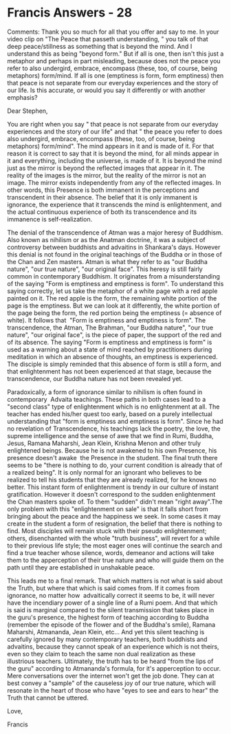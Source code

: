 # Francis Answers - 28

Comments: Thank you so much for all that you offer and say to me. In your video clip on &quot;The Peace that passeth understanding, &quot; you talk of that deep peace/stillness as something that is beyond the mind. And I understand this as being &quot;beyond form.&quot; But if all is one, then isn't this just a metaphor and perhaps in part misleading, because does not the peace you refer to also undergird, embrace, encompass (these, too, of course, being metaphors) form/mind. If all is one (emptiness is form, form emptiness) then that peace is not separate from our everyday experiences and the story of our life. Is this accurate, or would you say it differently or with another emphasis?
 
  

Dear Stephen,

  

You are right when you say &quot; that peace is not separate from our everyday experiences and the story of our life&quot; and that &quot; the peace you refer to does also undergird, embrace, encompass (these, too, of course, being metaphors) form/mind&quot;. The mind appears in it and is made of it. For that reason it is correct to say that it is beyond the mind, for all minds appear in it and everything, including the universe, is made of it. It is beyond the mind just as the mirror is beyond the reflected images that appear in it. The reality of the images is the mirror, but the reality of the mirror is not an image. The mirror exists independently from any of the reflected images. In other words, this Presence is both immanent in the perceptions and transcendent in their absence. The belief that it is only immanent is ignorance, the experience that it transcends the mind is enlightenment, and the actual continuous experience of both its transcendence and its immanence is self-realization.

  

The denial of the transcendence of Atman was a major heresy of Buddhism. Also known as nihilism or as the Anatman doctrine, it was a subject of controversy between buddhists and advaitins in Shankara's days. However this denial is not found in the original teachings of the Buddha or in those of the Chan and Zen masters. Atman is what they refer to as &quot;our Buddha nature&quot;, &quot;our true nature&quot;, &quot;our original face&quot;. This heresy is still fairly common in contemporary Buddhism. It originates from a misunderstanding of the saying &quot;Form is emptiness and emptiness is form&quot;. To understand this saying correctly, let us take the metaphor of a white page with a red apple painted on it. The red apple is the form, the remaining white portion of the page is the emptiness. But we can look at it differently, the white portion of the page being the form, the red portion being the emptiness (= absence of white). It follows that&nbsp; &quot;Form is emptiness and emptiness is form&quot;. The transcendence, the Atman, The Brahman, &quot;our Buddha nature&quot;, &quot;our true nature&quot;, &quot;our original face&quot;, is the piece of paper, the support of the red and of its absence. The saying &quot;Form is emptiness and emptiness is form&quot; is used as a warning about a state of mind reached by practitioners during meditation in which an absence of thoughts, an emptiness is experienced. The disciple is simply reminded that this absence of form is still a form, and that enlightenment has not been experienced at that stage, because the transcendence, our Buddha nature has not been revealed yet.

  

Paradoxically, a form of ignorance similar to nihilism is often found in contemporary&nbsp; Advaita teachings. These paths in both cases lead to a &quot;second class&quot; type of enlightenment which is no enlightenment at all. The teacher has ended his/her quest too early, based on a purely intellectual&nbsp; understanding that &quot;form is emptiness and emptiness is form&quot;. Since he had no revelation of Transcendence, his teachings lack the poetry, the love, the supreme intelligence and the sense of awe that we find in Rumi, Buddha, Jesus, Ramana Maharshi, Jean Klein, Krishna Menon and other truly enlightened beings. Because he is not awakened to his own Presence, his presence doesn't awake&nbsp; the Presence in the student. The final truth there seems to be &quot;there is nothing to do, your current condition is already that of a realized being&quot;. It is only normal for an ignorant who believes to be realized to tell his students that they are already realized, for he knows no better. This instant form of enlightenment is trendy in our culture of instant gratification. However it doesn't correspond to the sudden enlightenment the Chan masters spoke of. To them &quot;sudden&quot; didn't mean &quot;right away&quot;.The only problem with this &quot;enlightenment on sale&quot; is that it falls short from bringing about the peace and the happiness we seek. In some cases it may create in the student a form of resignation, the belief that there is nothing to find. Most disciples will remain stuck with their pseudo enlightenment; others, disenchanted with the whole &quot;truth business&quot;, will revert for a while to their previous life style; the most eager ones will continue the search and find a true teacher whose silence, words, demeanor and actions will take them to the apperception of their true nature and who will guide them on the path until they are established in unshakable peace.&nbsp;

  

This leads me to a final remark. That which matters is not what is said about the Truth, but where that which is said comes from. If it comes from ignorance, no matter how&nbsp; advaitically correct it seems to be, it will never have the incendiary power of a single line of a Rumi poem. And that which is said is marginal compared to the silent transmission that takes place in the guru's presence, the highest form of teaching according to Buddha (remember the episode of the flower and of the Buddha's smile), Ramana Maharshi, Atmananda, Jean Klein, etc... And yet this silent teaching is carefully ignored by many contemporary teachers, both buddhists and advaitins, because they cannot speak of an experience which is not theirs, even so they claim to teach the same non dual realization as these illustrious teachers. Ultimately, the truth has to be heard &quot;from the lips of the guru&quot; according to Atmananda's formula, for it's apperception to occur. Mere conversations over the internet won't get the job done. They can at best convey a &quot;sample&quot; of the causeless joy of our true nature, which will resonate in the heart of those who have &quot;eyes to see and ears to hear&quot; the Truth that cannot be uttered.&nbsp;

  

Love,

  

Francis

  


